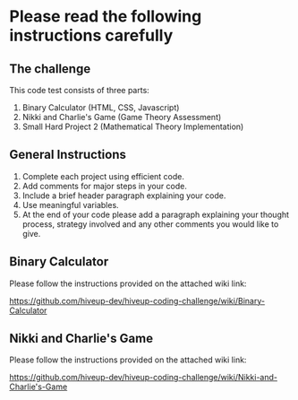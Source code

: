 # Please read the following instructions carefully

The challenge
-----------------------------------------------------------------------------------------

This code test consists of three parts:
1. Binary Calculator (HTML, CSS, Javascript)
2. Nikki and Charlie's Game (Game Theory Assessment)
3. Small Hard Project 2 (Mathematical Theory Implementation)

General Instructions
------------------------------------------------------------------------------------------

1. Complete each project using efficient code.
2. Add comments for major steps in your code.
3. Include a brief header paragraph explaining your code.
4. Use meaningful variables.
5. At the end of your code please add a paragraph explaining your thought process, strategy involved and any other comments you would like to give.


Binary Calculator
-----------------------------------------------------------------------------------------

Please follow the instructions provided on the attached wiki link:

https://github.com/hiveup-dev/hiveup-coding-challenge/wiki/Binary-Calculator


Nikki and Charlie's Game
------------------------------------------------------------------------------------------

Please follow the instructions provided on the attached wiki link:

https://github.com/hiveup-dev/hiveup-coding-challenge/wiki/Nikki-and-Charlie's-Game

